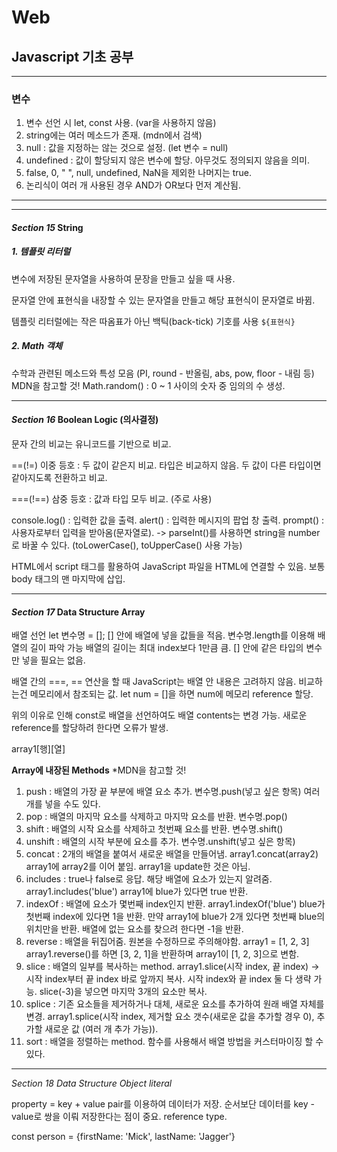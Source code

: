 # Web

## Javascript 기초 공부
---
### 변수

1. 변수 선언 시 let, const 사용. (var을 사용하지 않음)
2. string에는 여러 메소드가 존재. (mdn에서 검색)
3. null : 값을 지정하는 않는 것으로 설정. (let 변수 = null)
4. undefined : 값이 할당되지 않은 변수에 할당. 아무것도 정의되지 않음을 의미.
5. false, 0, " ", null, undefined, NaN을 제외한 나머지는 true.
6. 논리식이 여러 개 사용된 경우 AND가 OR보다 먼저 계산됨. 
---
---
#### *Section 15* String

##### 1. 템플릿 리터럴

변수에 저장된 문자열을 사용하여 문장을 만들고 싶을 때 사용.

문자열 안에 표현식을 내장할 수 있는 문자열을 만들고 해당 표현식이 문자열로 바뀜.

템플릿 리터럴에는 작은 따옴표가 아닌 백틱(back-tick) 기호를 사용 `${표현식}`

##### 2. Math 객체

수학과 관련된 메소드와 특성 모음 (PI, round - 반올림, abs, pow, floor - 내림 등)  MDN을 참고할 것!
Math.random() : 0 ~ 1 사이의 숫자 중 임의의 수 생성.

---
#### *Section 16* Boolean Logic (의사결정)

문자 간의 비교는 유니코드를 기반으로 비교.

==(!=) 이중 등호 : 두 값이 같은지 비교. 타입은 비교하지 않음. 두 값이 다른 타입이면 같아지도록 전환하고 비교.

===(!==) 삼중 등호 : 값과 타입 모두 비교. (주로 사용)

console.log() : 입력한 값을 출력.
alert() : 입력한 메시지의 팝업 창 출력.
prompt() : 사용자로부터 입력을 받아옴(문자열로). -> parseInt()를 사용하면 string을 number로 바꿀 수 있다. (toLowerCase(), toUpperCase() 사용 가능)

HTML에서 script 태그를 활용하여 JavaScript 파일을 HTML에 연결할 수 있음. 보통 body 태그의 맨 마지막에 삽입.

---
#### *Section 17* Data Structure Array

배열 선언 let 변수명 = []; [] 안에 배열에 넣을 값들을 적음. 변수명.length를 이용해 배열의 길이 파악 가능 배열의 길이는 최대 index보다 1만큼 큼. [] 안에 같은 타입의 변수만 넣을 필요는 없음.

배열 간의 ===, == 연산을 할 때 JavaScript는 배열 안 내용은 고려하지 않음. 비교하는건 메모리에서 참조되는 값. let num = []을 하면 num에 메모리 reference 할당.

위의 이유로 인해 const로 배열을 선언하여도 배열 contents는 변경 가능. 새로운 reference를 할당하려 한다면 오류가 발생.

array1[행][열]

**Array에 내장된 Methods**     *MDN을 참고할 것!
1. push : 배열의 가장 끝 부분에 배열 요소 추가. 변수명.push(넣고 싶은 항목) 여러 개를 넣을 수도 있다.
2. pop : 배열의 마지막 요소를 삭제하고 마지막 요소를 반환. 변수명.pop()
3. shift : 배열의 시작 요소를 삭제하고 첫번째 요소를 반환. 변수명.shift()
4. unshift : 배열의 시작 부분에 요소를 추가. 변수명.unshift(넣고 싶은 항목)
5. concat : 2개의 배열을 붙여서 새로운 배열을 만들어냄. array1.concat(array2) array1에 array2를 이어 붙임. array1을 update한 것은 아님.
6. includes : true나 false로 응답. 해당 배열에 요소가 있는지 알려줌. array1.includes('blue') array1에 blue가 있다면 true 반환.
7. indexOf : 배열에 요소가 몇번째 index인지 반환. array1.indexOf('blue') blue가 첫번째 index에 있다면 1을 반환. 만약 array1에 blue가 2개 있다면 첫번째 blue의 위치만을 반환. 배열에 없는 요소를 찾으려 한다면 -1을 반환. 
8. reverse : 배열을 뒤집어줌. 원본을 수정하므로 주의해야함. array1 = [1, 2, 3] array1.reverse()를 하면 [3, 2, 1]을 반환하며 array1이 [1, 2, 3]으로 변함.
9. slice : 배열의 일부를 복사하는 method. array1.slice(시작 index, 끝 index) -> 시작 index부터 끝 index 바로 앞까지 복사. 시작 index와 끝 index 둘 다 생략 가능. slice(-3)을 넣으면 마지막 3개의 요소만 복사.
10. splice : 기존 요소들을 제거하거나 대체, 새로운 요소를 추가하여 원래 배열 자체를 변경. array1.splice(시작 index, 제거할 요소 갯수(새로운 값을 추가할 경우 0), 추가할 새로운 값 (여러 개 추가 가능)).
11. sort : 배열을 정렬하는 method. 함수를 사용해서 배열 방법을 커스터마이징 할 수 있다.

---
*Section 18 Data Structure Object literal*

property = key + value pair를 이용하여 데이터가 저장. 순서보단 데이터를 key - value로 쌍을 이뤄 저장한다는 점이 중요. reference type.

const person = {firstName: 'Mick', lastName: 'Jagger'}

